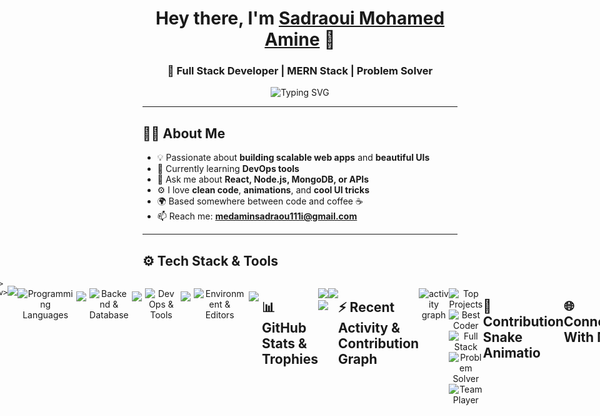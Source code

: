 <!-- Your fancy GitHub Profile README 😎 -->
<h1 align="center">Hey there, I'm <a href="https://github.com/sadraoui-medamin" target="_blank">Sadraoui Mohamed Amine</a> 👋</h1>
<h3 align="center">🚀 Full Stack Developer | MERN Stack | Problem Solver </h3>

<p align="center">
  <picture>
    <source media="(prefers-color-scheme: dark)" srcset="https://readme-typing-svg.demolab.com?font=Fira+Code&size=25&pause=1000&color=9AE6B4&center=true&vCenter=true&width=600&lines=React+%7C+Node.js+%7C+Express+%7C+MongoDB">
    <img alt="Typing SVG" src="https://readme-typing-svg.demolab.com?font=Fira+Code&size=21&pause=1000&color=00FFB3&center=true&vCenter=true&width=800&lines=React+%7C+Node.js+%7C+Express+%7C+MongoDB%21" />
  </picture>
</p>


---
<h2 >🧑‍💻 About Me</h2>

- 💡 Passionate about **building scalable web apps** and **beautiful UIs**  
- 🌱 Currently learning  **DevOps tools**  
- 💬 Ask me about **React, Node.js, MongoDB, or APIs**  
- ⚙️ I love **clean code**, **animations**, and **cool UI tricks**  
- 🌍 Based somewhere between code and coffee ☕  
- 📫 Reach me: **medaminsadraou111i@gmail.com**

---
<h2 align="left">⚙️ Tech Stack & Tools</h2>
<p align="center">
  
<!-- Programming Languages -->
<div align="center" style="display: flex; justify-content: center; width: 100%;">
  <div style="display: flex; flex-direction: column; align-items: start; width: max-content;">
    <div style="width: max-content; display: flex;"> 
      <img 
        src="https://readme-typing-svg.demolab.com?font=Fira+Code&size=20&duration=3000&pause=500&color=FF69B4&center=true&vCenter=true&lines=Programming+Languages" 
        alt="Programming Languages" 
        
      />
    </div>
   <div style=" width: max-content;  display: flex;">
    <img  src="https://skillicons.dev/icons?i=java,js,ts,python,c,cs,php" style="margin-top: 10px;" /></div>
  </div>
</div>



<!-- Frontend Tools -->
<p align="center">
  <img src="https://readme-typing-svg.demolab.com?font=Fira+Code&size=28&duration=3000&pause=500&color=FF69B4&center=true&vCenter=true&width=400&lines=Frontend+Tools" alt="Programming Languages" />
</p>
<p align="center">
  <img src="https://skillicons.dev/icons?i=html,css,js,ts,react,tailwind,materialui" style="margin:5px;" />
</p>

<!-- Backend / Database / API -->
<p align="center">
  <img src="https://readme-typing-svg.demolab.com?font=Fira+Code&size=28&duration=3000&pause=500&color=00FFFF&center=true&vCenter=true&width=400&lines=Backend+%26+Database+%26+API" alt="Backend & Database" />
</p>
<p align="center">
  <img src="https://skillicons.dev/icons?i=nodejs,express,mongodb,mysql,sqlite,postman" style="margin:5px;" />
</p>

<!-- DevOps & Tools -->
<p align="center">
  <img src="https://readme-typing-svg.demolab.com?font=Fira+Code&size=28&duration=3000&pause=500&color=FF8C00&center=true&vCenter=true&width=400&lines=DevOps+%26+Tools" alt="DevOps & Tools" />
</p>
<p align="center">
  <img src="https://skillicons.dev/icons?i=git,github,docker,kubernetes,gcp,netlify,bash" style="margin:5px;" />
</p>

<!-- Environment & Code Editors -->
<p align="center">
  <img src="https://readme-typing-svg.demolab.com?font=Fira+Code&size=28&duration=3000&pause=500&color=8A2BE2&center=true&vCenter=true&width=400&lines=Environment+%26+Editors" alt="Environment & Editors" />
</p>
<p align="center">
  <img src="https://skillicons.dev/icons?i=linux,windows,vscode,visualstudio,eclipse,pycharm,idea" style="margin:5px;" />
</p>




---

<h2 align="left">📊 GitHub Stats & Trophies </h2>
<p align="center">
  <img src="https://github-readme-stats.vercel.app/api?username=sadraoui-medamin&show_icons=true&theme=radical" height="160"/>
  <img src="https://github-readme-streak-stats.herokuapp.com/?user=sadraoui-medamin&theme=radical" height="160"/>
</p>

<p align="center">
  <img src="https://github-readme-stats.vercel.app/api/top-langs/?username=sadraoui-medamin&layout=compact&theme=radical" height="160"/>
</p>

---

<h2 align="left">⚡ Recent Activity & Contribution Graph</h2>
<p align="center">
  <img src="https://github-readme-activity-graph.vercel.app/graph?username=sadraoui-medamin&theme=tokyo-night" alt="activity graph" />
</p>
<p align="center">
  <!-- Achievements / Badges -->
  <img src="https://img.shields.io/badge/Top-Projects-ff69b4?style=for-the-badge&logo=github" alt="Top Projects" />
  <img src="https://img.shields.io/badge/Best-Coder-00BFFF?style=for-the-badge&logo=git" alt="Best Coder" />
  <img src="https://img.shields.io/badge/Full-Stack-8A2BE2?style=for-the-badge&logo=stackshare" alt="Full Stack" />
  <img src="https://img.shields.io/badge/Problem-Solver-32CD32?style=for-the-badge&logo=codeforces" alt="Problem Solver" />
  <img src="https://img.shields.io/badge/Team-Player-FF1493?style=for-the-badge&logo=slack" alt="Team Player" />
</p>

---

<h2 align="left">🐍 Contribution Snake Animatio</h2>
  
<p align="center">
  <picture>
    <source media="(prefers-color-scheme: dark)" srcset="https://raw.githubusercontent.com/sadraoui-medamin/sadraoui-medamin/output/github-contribution-grid-snake-dark.svg">
    <source media="(prefers-color-scheme: light)" srcset="https://raw.githubusercontent.com/sadraoui-medamin/sadraoui-medamin/output/github-contribution-grid-snake.svg">
    <img alt="github contribution snake animation" src="https://raw.githubusercontent.com/sadraoui-medamin/sadraoui-medamin/output/github-contribution-grid-snake.svg">
  </picture>
</p>

---

<h2 align="left">🌐 Connect With Me</h2>
<p align="center">
  <a href="https://linkedin.com/in/sadraouiMedamin" target="_blank"><img src="https://img.shields.io/badge/LinkedIn-%230077B5.svg?&style=for-the-badge&logo=linkedin&logoColor=white" /></a>
  <a href="mailto:medaminsadraou111i@gmail.com"><img src="https://img.shields.io/badge/Gmail-D14836?&style=for-the-badge&logo=gmail&logoColor=white" /></a>
</p>

---

<p align="center">
  <img src="https://komarev.com/ghpvc/?username=sadraoui-medamin&label=Profile+Views&color=brightgreen" alt="profile views"/>
</p>

<p align="center">
  <img src="https://img.shields.io/badge/Made%20with-Markdown-1f425f.svg" />
  <img src="https://img.shields.io/badge/Open%20Source-%E2%9D%A4-red.svg" />
</p>

---

> 💬 “Code is like humor. When you have to explain it, it’s bad.” — Cory House  
> 🚀 Keep coding, keep creating, keep improving!
